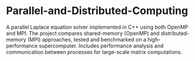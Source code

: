 # Parallel-and-Distributed-Computing
A parallel Laplace equation solver implemented in C++ using both OpenMP and MPI. The project compares shared-memory (OpenMP) and distributed-memory (MPI) approaches, tested and benchmarked on a high-performance supercomputer. Includes performance analysis and communication between processes for large-scale matrix computations.
